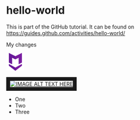 # hello-world

This is part of the GitHub tutorial. 
It can be found on https://guides.github.com/activities/hello-world/

My changes

![alt text](https://github.com/adam-p/markdown-here/raw/master/src/common/images/icon48.png "Logo Title Text 1")

<a href="http://www.youtube.com/watch?feature=player_embedded&v=https://www.youtube.com/watch?v=w3jLJU7DT5E
" target="_blank"><img src="http://img.youtube.com/vi/YOUTUBE_VIDEO_ID_HERE/0.jpg" 
alt="IMAGE ALT TEXT HERE" width="240" height="180" border="10" /></a>

  * One
  * Two
  * Three
